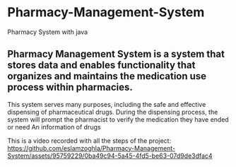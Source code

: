 # Pharmacy-Management-System
Pharmacy System with java

## Pharmacy Management System is a system that stores data and enables functionality that organizes and maintains the medication use process within pharmacies.
This system serves many purposes, including the safe and effective dispensing of pharmaceutical drugs. During the dispensing process, the system will prompt the pharmacist to verify the medication they have ended or need  An information of drugs 


This is a video recorded with all the steps of the project:
https://github.com/eslamzoghla/Pharmacy-Management-System/assets/95759229/0ba49c94-5a45-4fd5-be63-07d9de3dfac4

